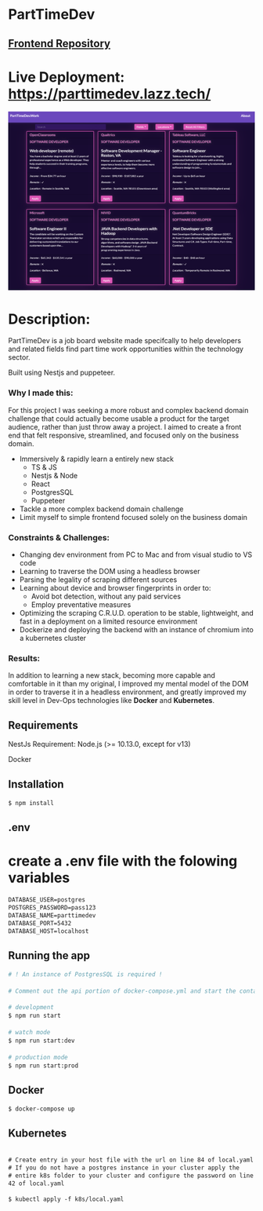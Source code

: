 # PartTimeDev

## [Frontend Repository](https://github.com/leolazz/parttimedev-backend)

# Live Deployment: https://parttimedev.lazz.tech/

![screenshot](/images/parttimedev.png)

# Description:

PartTimeDev is a job board website made specifcally to help developers and related fields find part time work opportunities within the technology sector.

Built using Nestjs and puppeteer.

### Why I made this:

For this project I was seeking a more robust and complex backend domain challenge that could actually become usable a product for the target audience, rather than just throw away a project. I aimed to create a front end that felt responsive, streamlined, and focused only on the business domain.

- Immersively & rapidly learn a entirely new stack
  - TS & JS
  - Nestjs & Node
  - React
  - PostgresSQL
  - Puppeteer
- Tackle a more complex backend domain challenge
- Limit myself to simple frontend focused solely on the business domain

### Constraints & Challenges:

- Changing dev environment from PC to Mac and from visual studio to VS code
- Learning to traverse the DOM using a headless browser
- Parsing the legality of scraping different sources
- Learning about device and browser fingerprints in order to:
  - Avoid bot detection, without any paid services
  - Employ preventative measures
- Optimizing the scraping C.R.U.D. operation to be stable, lightweight, and fast in a deployment on a limited resource environment
- Dockerize and deploying the backend with an instance of chromium into a kubernetes cluster

### Results:

In addition to learning a new stack, becoming more capable and comfortable in it than my original, I improved my mental model of the DOM in order to traverse it in a headless environment, and greatly improved my skill level in Dev-Ops technologies like <strong>Docker</strong> and <strong>Kubernetes</strong>.

## Requirements

NestJs Requirement: Node.js (>= 10.13.0, except for v13)

Docker

## Installation

```bash
$ npm install
```

## .env

# create a .env file with the folowing variables

```
DATABASE_USER=postgres
POSTGRES_PASSWORD=pass123
DATABASE_NAME=parttimedev
DATABASE_PORT=5432
DATABASE_HOST=localhost
```

## Running the app

```bash
# ! An instance of PostgresSQL is required !

# Comment out the api portion of docker-compose.yml and start the container for use in development

# development
$ npm run start

# watch mode
$ npm run start:dev

# production mode
$ npm run start:prod
```

## Docker

```
$ docker-compose up

```

## Kubernetes

```

# Create entry in your host file with the url on line 84 of local.yaml
# If you do not have a postgres instance in your cluster apply the
# entire k8s folder to your cluster and configure the password on line 42 of local.yaml

$ kubectl apply -f k8s/local.yaml


```
